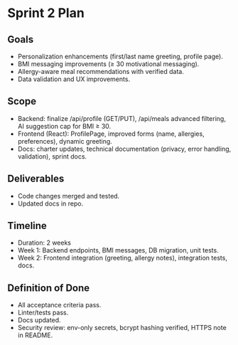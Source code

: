 # Sprint 2 Plan

## Goals
- Personalization enhancements (first/last name greeting, profile page).
- BMI messaging improvements (≥ 30 motivational messaging).
- Allergy-aware meal recommendations with verified data.
- Data validation and UX improvements.

## Scope
- Backend: finalize /api/profile (GET/PUT), /api/meals advanced filtering, AI suggestion cap for BMI ≥ 30.
- Frontend (React): ProfilePage, improved forms (name, allergies, preferences), dynamic greeting.
- Docs: charter updates, technical documentation (privacy, error handling, validation), sprint docs.

## Deliverables
- Code changes merged and tested.
- Updated docs in repo.

## Timeline
- Duration: 2 weeks
- Week 1: Backend endpoints, BMI messages, DB migration, unit tests.
- Week 2: Frontend integration (greeting, allergy notes), integration tests, docs.

## Definition of Done
- All acceptance criteria pass.
- Linter/tests pass.
- Docs updated.
 - Security review: env-only secrets, bcrypt hashing verified, HTTPS note in README.
